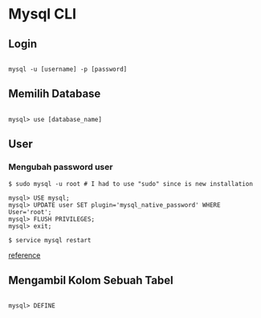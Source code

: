 # Mysql CLI

## Login

```cli

mysql -u [username] -p [password]

```

## Memilih Database

```cli

mysql> use [database_name]

```

## User

### Mengubah password user

```cli
$ sudo mysql -u root # I had to use "sudo" since is new installation

mysql> USE mysql;
mysql> UPDATE user SET plugin='mysql_native_password' WHERE User='root';
mysql> FLUSH PRIVILEGES;
mysql> exit;

$ service mysql restart
```
[reference](https://stackoverflow.com/questions/39281594/error-1698-28000-access-denied-for-user-rootlocalhost)


## Mengambil Kolom Sebuah Tabel

```cli

mysql> DEFINE

```
